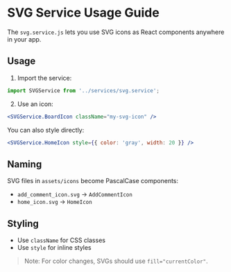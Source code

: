 # SVG Service Usage Guide

The `svg.service.js` lets you use SVG icons as React components anywhere in your app.

## Usage

1. Import the service:
```javascript
import SVGService from '../services/svg.service';
```

2. Use an icon:
```jsx
<SVGService.BoardIcon className="my-svg-icon" />
```

You can also style directly:
```jsx
<SVGService.HomeIcon style={{ color: 'gray', width: 20 }} />
```

## Naming
SVG files in `assets/icons` become PascalCase components:
- `add_comment_icon.svg` → `AddCommentIcon`
- `home_icon.svg` → `HomeIcon`

## Styling
- Use `className` for CSS classes
- Use `style` for inline styles


> Note: For color changes, SVGs should use `fill="currentColor"`.
